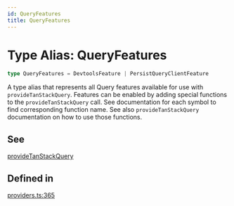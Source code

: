 ```yaml
---
id: QueryFeatures
title: QueryFeatures
---
```


# Type Alias: QueryFeatures

```ts
type QueryFeatures = DevtoolsFeature | PersistQueryClientFeature
```

A type alias that represents all Query features available for use with `provideTanStackQuery`.
Features can be enabled by adding special functions to the `provideTanStackQuery` call.
See documentation for each symbol to find corresponding function name. See also `provideTanStackQuery`
documentation on how to use those functions.

## See

[provideTanStackQuery](../../functions/providetanstackquery.md)

## Defined in

[providers.ts:365](https://github.com/TanStack/query/blob/main/packages/angular-query-experimental/src/providers.ts#L365)

